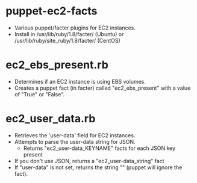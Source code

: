 puppet-ec2-facts
================

* Various puppet/facter plugins for EC2 instances.
* Install in /usr/lib/ruby/1.8/facter/ (Ubuntu) or /usr/lib/ruby/site_ruby/1.8/facter/ (CentOS)

ec2_ebs_present.rb
==================

* Determines if an EC2 instance is using EBS volumes.
* Creates a puppet fact (in facter) called "ec2_ebs_present" with a value of "True" or "False".

ec2_user_data.rb
================

* Retrieves the 'user-data' field for EC2 instances.
* Attempts to parse the user-data string for JSON.
    * Returns "ec2_user-data_KEYNAME" facts for each JSON key present
* If you don't use JSON, returns a "ec2_user-data_string" fact
* If "user-data" is not set, returns the string "" (puppet will ignore the fact).
